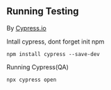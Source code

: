 ## Running Testing

By [Cypress.io](cypress.io)

Intall cypress, dont forget init npm
```
npm install cypress --save-dev
```

Running Cypress(QA)
```
npx cypress open
```